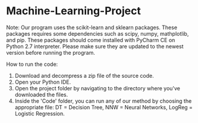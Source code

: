 # Machine-Learning-Project

Note: Our program uses the scikit-learn and sklearn packages. These packages requires some dependencies such
as scipy, numpy, mathplotlib, and pip. These packages should come installed with PyCharm CE on Python 2.7 interpreter. 
Please make sure they are updated to the newest version before running the program. 

How to run the code:

1. Download and decompress a zip file of the source code. 
2. Open your Python IDE. 
3. Open the project folder by navigating to the directory where you've downloaded the files. 
4. Inside the 'Code' folder, you can run any of our method by choosing the appropriate file: DT = Decision Tree, NNW = Neural Networks, LogReg = Logistic Regression.


